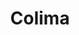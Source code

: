 ---
# Featured tags need to have either the `list` or `grid` layout (PRO only).
layout: grid

# The title of the tag's page.
title: Colima

# The name of the tag, used in a post's front matter (e.g. tags: [<slug>]).
slug: colima

# (Optional) Write a short (~150 characters) description of this featured tag.
description: >
  Colima is an open-source, lightweight alternative to Docker Desktop for running containers on macOS and Linux. Built on Lima, it provides a Docker-compatible environment and supports Kubernetes, making it ideal for local containerized development. With Colima, developers enjoy faster performance, resource configurability, and seamless integration with Docker CLI, all without licensing constraints.

# (Optional) You can disable grouping posts by date.
no_groups: false

# Exclude this example category from the sitemap.
# DON'T USE THIS SETTING IN YOUR CATEGORIES!
sitemap: false
---